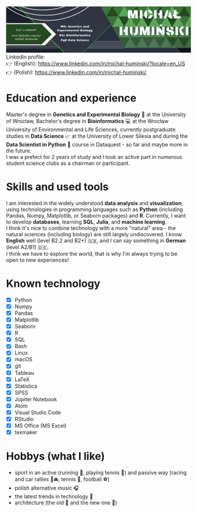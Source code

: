 ![](https://github.com/Michello077/Michello077/blob/main/Github_baner.png)
LinkedIn profile:\
:point_right: (English): https://www.linkedin.com/in/michal-huminski/?locale=en_US \
:point_right: (Polish): https://www.linkedin.com/in/michal-huminski/

# Education and experience
Master's degree in **Genetics and Experimental Biology** :microscope: at the University of Wrocław, Bachelor's degree in **Bioinformatics** :computer: at the Wrocław University of Environmental and Life Sciences, currently postgraduate studies in **Data Science** :chart_with_upwards_trend: at the University of Lower Silesia and during the **Data Scientist in Python** :snake: course in Dataquest - so far and maybe more in the future.\
I was a prefect for 2 years of study and I took an active part in numerous student science clubs as a chairman or participant.

# Skills and used tools
I am interested in the widely understood **data analysis** and **visualization**, using technologies in programming languages such as **Python** (including Pandas, Numpy, Matplotlib, or Seaborn packages) and **R**. Currently, I want to develop **databases**, learning **SQL**, **Julia**, and **machine learning**.\
I think it's nice to combine technology with a more "natural" area - the natural sciences (including biology) are still largely undiscovered. I know **English** well (level B2.2 and B2+) 🇬🇧, and I can say something in **German** (level A2/B1) 🇩🇪.\
I think we have to explore the world, that is why I'm always trying to be open to new experiences!

# Known technology
- [x] Python
- [x] Numpy
- [x] Pandas
- [x] Matplotlib
- [x] Seaborn
- [x] R
- [x] SQL
- [x] Bash
- [x] Linux
- [x] macOS
- [x] git
- [x] Tableau
- [x] LaTeX
- [x] Statistica
- [x] SPSS
- [x] Jupiter Notebook
- [x] Atom
- [x] Visual Studio Code
- [x] RStudio
- [x] MS Office (MS Excel)
- [x] texmaker

# Hobbys (what I like)
* sport in an active (running :runner:, playing tennis :tennis:) and passive way (racing and car rallies :checkered_flag::oncoming_automobile:, tennis :tennis:, football :soccer:)
* polish alternative music :headphones:
* the latest trends in technology :iphone:
* architecture (the old :japanese_castle: and the new one :office:)
